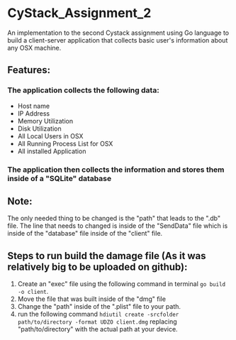 # CyStack_Assignment_2
An implementation to the second Cystack assignment using Go language to build a client-server application that collects basic user's information about any OSX machine.

## Features:
### The application collects the following data: 
* Host name
* IP Address
* Memory Utilization
* Disk Utilization
* All Local Users in OSX
* All Running Process List for OSX 
* All installed Application

### The application then collects the information and stores them inside of a "SQLite" database

## Note: 
The only needed thing to be changed is the "path" that leads to the ".db" file.
The line that needs to changed is inside of the "SendData" file which is inside of the "database" file inside of the "client" file.

## Steps to run build the damage file (As it was relatively big to be uploaded on github):
1. Create an "exec" file using the following command in terminal `go build -o client`.
2. Move the file that was built inside of the "dmg" file
3. Change the "path" inside of the ".plist" file to your path.
4. run the following command `hdiutil create -srcfolder path/to/directory -format UDZO client.dmg` replacing "path/to/directory" with the actual path at your device.



